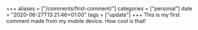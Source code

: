+++
aliases = ["/comments/first-comment/"]
categories = ["personal"]
date = "2020-06-27T13:21:46+01:00"
tags = ["update"]
+++
This is my first comment made from my mobile device. How cool is that!
